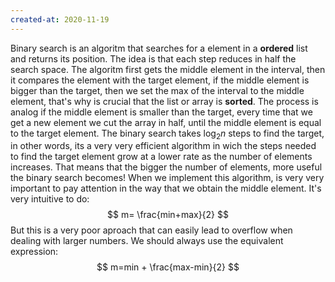 ```yaml
---
created-at: 2020-11-19
---
```

Binary search is an algoritm that searches for a element in a **ordered** list and returns its position. The idea is that each step reduces in half the search space. The algoritm first gets the middle element in the interval, then it compares the element with the target element, if the middle element is bigger than the target, then we set the max of the interval to the middle element, that's why is crucial that the list or array is **sorted**. The process is analog if the middle element is smaller than the target, every time that we get a new element we cut the array in half, until the middle element is equal to the target element.
The binary search takes $\log_2{n}$ steps to find the target, in other words, its a very very efficient algorithm in wich the steps needed to find the target element grow at a lower rate as the number of elements increases. That means that the bigger the number of elements, more useful the binary search becomes!
When we implement this algorithm, is very very important to pay attention in the way that we obtain the middle element. It's very intuitive to do:
$$
  m= \frac{min+max}{2}
$$
But this is a very poor aproach that can easily lead to overflow when dealing with larger numbers. We should always use the equivalent expression:
$$
  m=min + \frac{max-min}{2}
$$